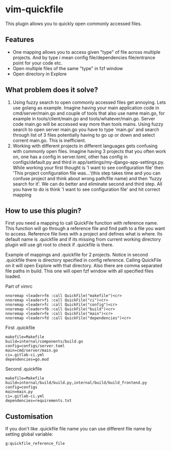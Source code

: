 # vim-quickfile

This plugin allows you to quickly open commonly accessed files.

## Features

* One mapping allows you to access given "type" of file across multiple
  projects. And by type i mean config file/dependencies file/entrance point for
  your code etc.
* Open multiple files of the same "type" in fzf window
* Open directory in Explore

## What problem does it solve?

1. Using fuzzy search to open commonly accessed files get annoying. Lets use
  golang as example. Imagine having your main application code in
  cmd/server/main.go and couple of tools that also use name main.go, for example
  in tools/client/main.go and tools/whatever/main.go. Server code main.go will
  be accessed way more than tools mains. Using fuzzy search to open server
  main.go you have to type 'main.go' and search through list of 3 files
  potentially having to go up or down and select corrent main.go. This is inefficient.
1. Working with different projects in different languages gets confusing with
  commonly open files. Imagine having 3 projects that you often work on, one has
  a config in server.toml, other has config in configs/default.py and third in
  app/settings/my-django-app-settings.py. While working your first thought is
  'I want to see configuration file' then 'This project configuration file
  was...'(this step takes time and you can confuse project and think about
  wrong path/file name) and then 'fuzzy search for it'. We can do better and
  eliminate second and third step. All you have to do is think 'I want to see
  configuration file' and hit correct mapping

## How to use this plugin?

First you need a mapping to call QuickFile function with reference name. This
function will go through a reference file and find path to a file you want to
access. Reference file lives with a project and defines what is where. Its
default name is .quickfile and if its missing from current working directory
plugin will use git root to check if .quickfile is there.

Example of mappings and .quickfile for 2 projects. Notice in second .quickfile
there is directory specified in config reference. Calling QuickFile on it will
open Explore with that directory. Also there are comma separated file paths in
build. This one will open fzf window with all specified files loaded.

Part of vimrc

``` vimscrip
nnoremap <leader>fm :call QuickFile("makefile")<cr>
nnoremap <leader>fi :call QuickFile("ci")<cr>
nnoremap <leader>fc :call QuickFile("config")<cr>
nnoremap <leader>fb :call QuickFile("build")<cr>
nnoremap <leader>fe :call QuickFile("main")<cr>
nnoremap <leader>fd :call QuickFile("dependencies")<cr>
```

First .quickfile

``` text
makefile=Makefile
build=internal/components/build.go
config=configs/server.toml
main=cmd/server/main.go
ci=.gitlab-ci.yml
dependencies=go.mod
```

Second .quickfile

``` text
makefile=Makefile
build=internal/build/build.py,internal/build/build_frontend.py
config=configs
main=main.py
ci=.gitlab-ci.yml
dependencies=requirements.txt
```

## Customisation

If you don't like .quickfile file name you can use different file name by
setting global variable:

``` vimscript
g:quickfile_reference_file
```
